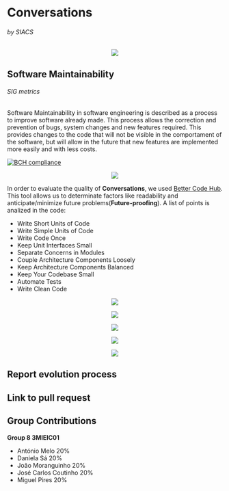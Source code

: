 # Conversations 
###### by SIACS

<p align="center">
  <img src="http://i.imgur.com/Bbe2WZk.png">
</p>

## Software Maintainability
###### SIG metrics

Software Maintainability in software engineering is described as a process to improve software already made.
This process allows the correction and prevention of bugs, system changes and new features required.
This provides changes to the code that will not be visible in the comportament of the software, but will allow in the future that new features are implemented more easily and with less costs.

[![BCH compliance](https://bettercodehub.com/edge/badge/Antonio-Melo/Conversations)](https://bettercodehub.com)
<p align="center">
  <img src="http://i.imgur.com/BqSfCtB.png">
</p>

In order to evaluate the quality of **Conversations**, we used [Better Code Hub](https://bettercodehub.com). This tool allows us to determinate factors like readability and anticipate/minimize future problems(**Future-proofing**).
A list of points is analized in the code:
- Write Short Units of Code
- Write Simple Units of Code
- Write Code Once
- Keep Unit Interfaces Small
- Separate Concerns in Modules
- Couple Architecture Components Loosely
- Keep Architecture Components Balanced
- Keep Your Codebase Small
- Automate Tests
- Write Clean Code



<p align="center">
  <img src="http://i.imgur.com/uN1ReD5.png">
</p>
<p align="center">
  <img src="http://i.imgur.com/icQQuUN.png">
</p>
<p align="center">
  <img src="http://i.imgur.com/x0crsHT.png">
</p>
<p align="center">
  <img src="http://i.imgur.com/AIadPDs.png">
</p>
<p align="center">
  <img src="http://i.imgur.com/yYD7Tpn.png">
</p>


## Report evolution process

## Link to pull request

## Group Contributions
**Group 8 3MIEIC01**
- António Melo 20%
- Daniela Sá 20%
- João Moranguinho 20%
- José Carlos Coutinho 20%
- Miguel Pires 20%
